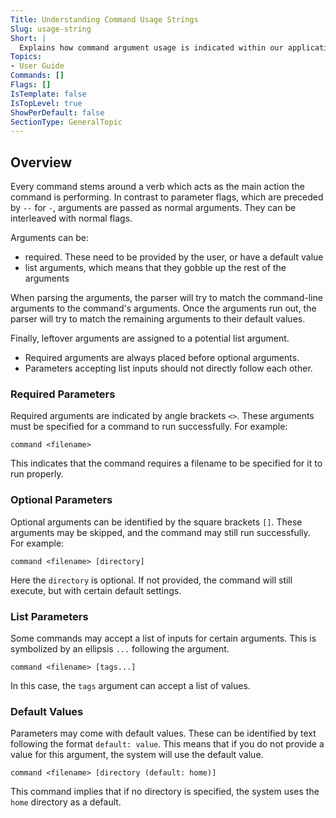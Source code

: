 ```yaml
---
Title: Understanding Command Usage Strings
Slug: usage-string
Short: |
  Explains how command argument usage is indicated within our application.
Topics:
- User Guide
Commands: []
Flags: []
IsTemplate: false
IsTopLevel: true
ShowPerDefault: false
SectionType: GeneralTopic
---
```


## Overview

Every command stems around a verb which acts as the main action the command is performing.
In contrast to parameter flags, which are preceded by `--` for `-`, arguments are 
passed as normal arguments. They can be interleaved with normal flags.

Arguments can be:
- required. These need to be provided by the user, or have a default value
- list arguments, which means that they gobble up the rest of the arguments

When parsing the arguments, the parser will try to match the command-line arguments to the command's arguments.
Once the arguments run out, the parser will try to match the remaining arguments to their default values.

Finally, leftover arguments are assigned to a potential list argument.

- Required arguments are always placed before optional arguments.
- Parameters accepting list inputs should not directly follow each other.

### Required Parameters

Required arguments are indicated by angle brackets `<>`.
These arguments must be specified for a command to run successfully. For example:

```
command <filename>
```

This indicates that the command requires a filename to be specified for it to run properly.

### Optional Parameters

Optional arguments can be identified by the square brackets `[]`.
These arguments may be skipped, and the command may still run successfully. For example:

```
command <filename> [directory]
```

Here the `directory` is optional.
If not provided, the command will still execute, but with certain default settings.

### List Parameters

Some commands may accept a list of inputs for certain arguments. This is symbolized by an ellipsis `...` following the argument.

```
command <filename> [tags...]
```

In this case, the `tags` argument can accept a list of values.

### Default Values

Parameters may come with default values. These can be identified by text following the format `default: value`. This means that if you do not provide a value for this argument, the system will use the default value.

```
command <filename> [directory (default: home)]
```

This command implies that if no directory is specified,
the system uses the `home` directory as a default.

